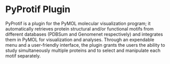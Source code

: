 # PyProtif Plugin

PyProtif is a plugin for the PyMOL molecular visualization program; it automatically retrieves protein structural and/or functional motifs from different databases (PDBSum and Genomenet respectively) and integrates them in PyMOL for visualization and analyses. Through an expendable menu and a user-friendly interface, the plugin grants the users the ability to study simultaneously multiple proteins and to select and manipulate each motif separately.
